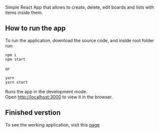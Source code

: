 Simple React App that allows to create, delete, edit boards and lists with items inside them.

## How to run the app

To run the application, download the source code, and inside root folder run:
```
npm i
npm start
```
or
```
yarn
yarn start
```

Runs the app in the development mode.<br />
Open [http://localhost:3000](http://localhost:3000) to view it in the browser.

## Finished verstion

To see the working application, visit this [page](https://trello-clone-1423.herokuapp.com/)
